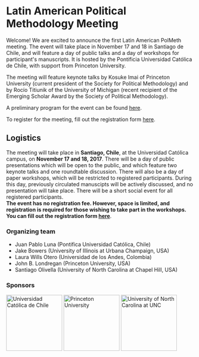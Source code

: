 # Latin American Political Methodology Meeting

Welcome! We are excited to announce the first Latin American PolMeth meeting. The event will take place in November 17 and 18 in Santiago de Chile, and will feature a day of public talks and a day of workshops for participant's manuscripts. It is hosted by the Pontificia Universidad Católica de Chile, with support from Princeton University. 

The meeting will feature keynote talks by Kosuke Imai of Princeton University (current president of the Society for Political Methodology) and by Rocío Titiunik of the University of Michigan (recent recipient of the Emerging Scholar Award by the Society of Political Methodology). 

A preliminary program for the event can be found [here](https://docs.google.com/document/d/1R7mAs7t6DxL9360jTUCED_eNJP-t_ukchillBr082SA/pub). 

To register for the meeting, fill out the registration form [here](https://goo.gl/forms/7LLcVxCgOA3ASaRh2). 

## Logistics
The meeting will take place in **Santiago, Chile**, at the Universidad Católica campus, on **November 17 and 18, 2017**.
There will be a day of public presentations which will be open to the public, and which feature two keynote talks and one roundtable discussion. There will also be a day of paper workshops, which will be restricted to registered participants. During this day, previously circulated manuscipts will be actively discussed, and no presentation will take place. There will be a short social event for all registered participants.      
**The event has no registration fee. However, space is limited, and registration is required for those wishing to take part in the workshops. You can fill out the registration form [here](https://goo.gl/forms/7LLcVxCgOA3ASaRh2)**.  

### Organizing team
- Juan Pablo Luna (Pontifica Universidad Católica, Chile)
- Jake Bowers (University of Illinois at Urbana Champaign, USA)
- Laura Wills Otero (Universidad de los Andes, Colombia)
- John B. Londregan (Princeton University, USA)
- Santiago Olivella (University of North Carolina at Chapel Hill, USA)

### Sponsors
<img src="https://github.com/latam-polmeth/Meeting2017/blob/master/PUC.jpg" alt="Universidad Católica de Chile" width="150">
<img src="https://github.com/latam-polmeth/Meeting2017/blob/master/princeton.jpg" alt="Princeton University" width="150">
<img src="https://github.com/latam-polmeth/Meeting2017/blob/master/unc.jpg" alt="University of North Carolina at UNC" width="150">



